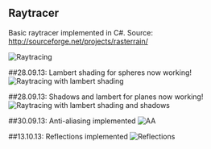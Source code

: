 Raytracer
---------

Basic raytracer implemented in C#. Source: http://sourceforge.net/projects/rasterrain/

![Raytracing](https://dl.dropboxusercontent.com/u/1397694/output.png "Raytracing")

##28.09.13: Lambert shading for spheres now working!
![Raytracing with lambert shading](https://dl.dropboxusercontent.com/u/1397694/output-sphere-lambert.png "Raytracing with lambert shading")

##28.09.13: Shadows and lambert for planes now working!
![Raytracing with lambert shading and shadows](https://dl.dropboxusercontent.com/u/1397694/output-lambert-shadow.png "Raytracing with lambert shading and shadows")

##30.09.13: Anti-aliasing implemented
![AA](https://dl.dropboxusercontent.com/u/1397694/output-4xaa.png "AA")

##13.10.13: Reflections implemented
![Reflections](https://dl.dropboxusercontent.com/u/1397694/output-reflections.png "Reflections")